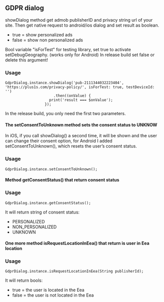 ## GDPR dialog


 showDialog method get admob publisherID and privacy string url of your site.
 Then get native request to android/ios dialog and set result as boolean.
- true = show personalized ads
- false = show non personalized ads
 
Bool variable "isForTest" for testing library, set true to activate setDebugGeography. (works only for Android)
In release build set false or delete this argument!
  
### Usage

```
GdprDialog.instance.showDialog('pub-2111344032223404', 'https://plus1s.com/privacy-policy/', isForTest: true, testDeviceId: '')
                      .then((onValue) {
                    print('result === $onValue');
                  });
```

In the release build, you only need the first two parameters.

#### The setConsentToUnknown method sets the consent status to UNKNOW

In iOS, if you call showDialog() a second time, it will be shown and the user can change their consent option, for Android I added setConsentToUnknown(), which resets the user’s consent status.

### Usage

```
GdprDialog.instance.setConsentToUnknown();
```


#### Method getConsentStatus() that return consent status

### Usage

```
GdprDialog.instance.getConsentStatus();
```

It will return string of consent status:
- PERSONALIZED
- NON_PERSONALIZED
- UNKNOWN

#### One more method isRequestLocationInEea() that return is user in Eea location

### Usage

```
GdprDialog.instance.isRequestLocationInEea(String publisherId);
```

It will return bools:
- true = the user is located in the Eea
- false = the user is not located in the Eea